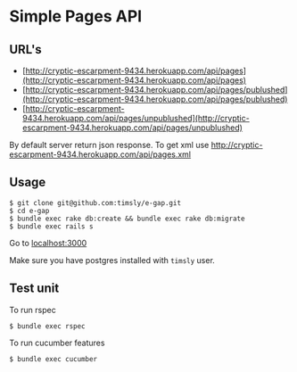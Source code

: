 # Simple Pages API

## URL's

* [http://cryptic-escarpment-9434.herokuapp.com/api/pages](http://cryptic-escarpment-9434.herokuapp.com/api/pages)
* [http://cryptic-escarpment-9434.herokuapp.com/api/pages/publushed](http://cryptic-escarpment-9434.herokuapp.com/api/pages/publushed)
* [http://cryptic-escarpment-9434.herokuapp.com/api/pages/unpublushed](http://cryptic-escarpment-9434.herokuapp.com/api/pages/unpublushed)

By default server return json response. To get xml use http://cryptic-escarpment-9434.herokuapp.com/api/pages.xml

## Usage

    $ git clone git@github.com:timsly/e-gap.git
    $ cd e-gap
    $ bundle exec rake db:create && bundle exec rake db:migrate
    $ bundle exec rails s
    
Go to [localhost:3000](http://localhost:3000)

Make sure you have postgres installed with `timsly` user.

## Test unit

To run rspec

    $ bundle exec rspec

To run cucumber features

    $ bundle exec cucumber


